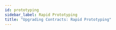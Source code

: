 ```yaml
---
id: prototyping
sidebar_label: Rapid Prototyping
title: "Upgrading Contracts: Rapid Prototyping"
---
```


<!-- TODO -->